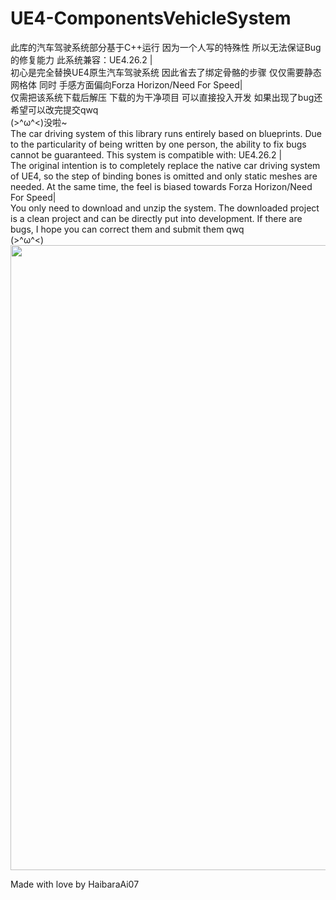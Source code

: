 # UE4-ComponentsVehicleSystem
此库的汽车驾驶系统部分基于C++运行 因为一个人写的特殊性 所以无法保证Bug的修复能力 此系统兼容：UE4.26.2 |<br>
初心是完全替换UE4原生汽车驾驶系统 因此省去了绑定骨骼的步骤 仅仅需要静态网格体 同时 手感方面偏向Forza Horizon/Need For Speed|<br>
仅需把该系统下载后解压 下载的为干净项目 可以直接投入开发 如果出现了bug还希望可以改完提交qwq<br>
(>^ω^<)没啦~<br>
The car driving system of this library runs entirely based on blueprints. Due to the particularity of being written by one person, the ability to fix bugs cannot be guaranteed. This system is compatible with: UE4.26.2 |<br>
The original intention is to completely replace the native car driving system of UE4, so the step of binding bones is omitted and only static meshes are needed. At the same time, the feel is biased towards Forza Horizon/Need For Speed|<br>
You only need to download and unzip the system. The downloaded project is a clean project and can be directly put into development. If there are bugs, I hope you can correct them and submit them qwq<br>
(>^ω^<)<br>
<img src="https://github.com/HaibaraAi07/UE4-ComponentsVehicleSystem/blob/main/Prompt_picture/Class.png" width=1000>

Made with love by HaibaraAi07
